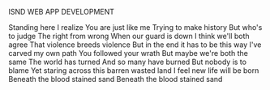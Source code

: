 ISND
WEB APP DEVELOPMENT

Standing here
I realize
You are just like me
Trying to make history
But who's to judge
The right from wrong
When our guard is down
I think we'll both agree
That violence breeds violence
But in the end it has to be this way
I've carved my own path
You followed your wrath
But maybe we're both the same
The world has turned
And so many have burned
But nobody is to blame
Yet staring across this barren wasted land
I feel new life will be born
Beneath the blood stained sand
Beneath the blood stained sand